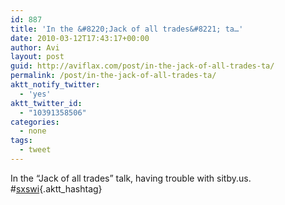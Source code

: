 ```yaml
---
id: 887
title: 'In the &#8220;Jack of all trades&#8221; ta…'
date: 2010-03-12T17:43:17+00:00
author: Avi
layout: post
guid: http://aviflax.com/post/in-the-jack-of-all-trades-ta/
permalink: /post/in-the-jack-of-all-trades-ta/
aktt_notify_twitter:
  - 'yes'
aktt_twitter_id:
  - "10391358506"
categories:
  - none
tags:
  - tweet
---
```

In the &#8220;Jack of all trades&#8221; talk, having trouble with sitby.us. #[sxswi](http://search.twitter.com/search?q=%23sxswi){.aktt_hashtag}